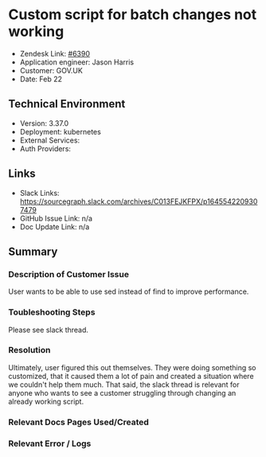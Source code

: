 # Custom script for batch changes not working <!-- Ticket Title  Hint: include keywords to make it searchable -->
 
- Zendesk Link: [#6390](https://sourcegraph.zendesk.com/agent/tickets/6390)
- Application engineer: Jason Harris
- Customer: GOV.UK <!-- Redact if this contains personally identifying information -->
- Date: Feb 22

<!-- Data populated from integration, speak to Ben Gordon or Michael Bali if not working -->
<!-- During Internal team trial, fill missing data manually (we are waiting for all data to sync) -->
 
## Technical Environment
- Version: 3.37.0
- Deployment: kubernetes
- External Services:
- Auth Providers:
 
 
## Links
<!-- Data for application engineer manual entry -->
- Slack Links: https://sourcegraph.slack.com/archives/C013FEJKFPX/p1645542209307479 
- GitHub Issue Link: n/a
- Doc Update Link: n/a
 
## Summary
### Description of Customer Issue
User wants to be able to use sed instead of find to improve performance.
 
### Toubleshooting Steps
Please see slack thread.
 
### Resolution
Ultimately, user figured this out themselves. They were doing something so customized, that it caused them a lot of pain and created a situation where we couldn't help them much. That said, the slack thread is relevant for anyone who wants to see a customer struggling through changing an already working script.
 
### Relevant Docs Pages Used/Created
 
### Relevant Error / Logs
<!-- Please redact keys, tokens, and personal identifying information -->
 

<!-- Once complete, upload a copy to https://github.com/sourcegraph/support-tools-internal/tree/main/resolved-tickets as a .md file -->
<!-- Name the file 6390.md -->
